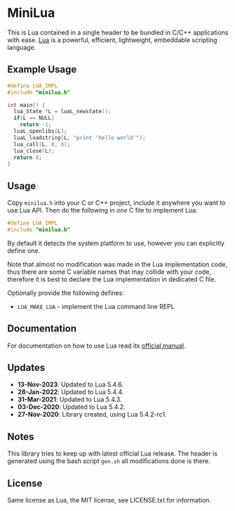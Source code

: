 # MiniLua

This is Lua contained in a single header to be bundled in C/C++ applications with ease.
[Lua](https://www.lua.org/) is a powerful, efficient, lightweight, embeddable scripting language.

## Example Usage

```c
#define LUA_IMPL
#include "minilua.h"

int main() {
  lua_State *L = luaL_newstate();
  if(L == NULL)
    return -1;
  luaL_openlibs(L);
  luaL_loadstring(L, "print 'hello world'");
  lua_call(L, 0, 0);
  lua_close(L);
  return 0;
}
```

## Usage

Copy `minilua.h` into your C or C++ project, include it anywhere you want to use Lua API.
Then do the following in *one* C file to implement Lua:
```c
#define LUA_IMPL
#include "minilua.h"
```

By default it detects the system platform to use, however you can explicitly define one.

Note that almost no modification was made in the Lua implementation code,
thus there are some C variable names that may collide with your code,
therefore it is best to declare the Lua implementation in dedicated C file.

Optionally provide the following defines:
  - `LUA_MAKE_LUA`     - implement the Lua command line REPL

## Documentation

For documentation on how to use Lua read its [official manual](https://www.lua.org/manual/).

## Updates

- **13-Nov-2023**: Updated to Lua 5.4.6.
- **28-Jan-2022**: Updated to Lua 5.4.4.
- **31-Mar-2021**: Updated to Lua 5.4.3.
- **03-Dec-2020**: Updated to Lua 5.4.2.
- **27-Nov-2020**: Library created, using Lua 5.4.2-rc1.

## Notes

This library tries to keep up with latest official Lua release.
The header is generated using the bash script `gen.sh` all modifications done is there.

## License

Same license as Lua, the MIT license, see LICENSE.txt for information.
